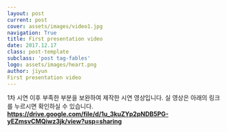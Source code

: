```yaml
---
layout: post
current: post
cover: assets/images/video1.jpg
navigation: True
title: First presentation video
date: 2017.12.17
class: post-template
subclass: 'post tag-fables'
logo: assets/images/heart.png
author: jiyun
First presentation video
---
```



1차 시연 이후 부족한 부분을 보완하여 제작한 시연 영상입니다.
실 영상은 아래의 링크를 누르시면 확인하실 수 있습니다.
**https://drive.google.com/file/d/1u_3kuZYp2pNDB5PG-yEZmsvCMQiwz3jk/view?usp=sharing**
